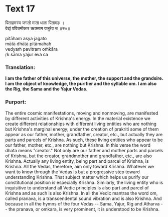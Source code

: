 # Text 17

पिताहमस्य जगतो माता धाता पितामहः ।  
वेद्यं पवित्रमोंकार ऋक्साम यजुरेव च ॥१७॥

pitāham asya jagato  
mātā dhātā pitāmahaḥ  
vedyaḿ pavitram oḿkāra  
ṛk sāma yajur eva ca



### Translation:

**I am the father of this universe, the mother, the support and the grandsire. I am the object of knowledge, the purifier and the syllable om. I am also the Rig, the Sama and the Yajur Vedas.**

### Purport:

The entire cosmic manifestations, moving and nonmoving, are manifested by different activities of Krishna's energy. In the material existence we create different relationships with different living entities who are nothing but Krishna's marginal energy; under the creation of prakriti some of them appear as our father, mother, grandfather, creator, etc., but actually they are parts and parcels of Krishna. As such, these living entities who appear to be our father, mother, etc., are nothing but Krishna. In this verse the word dhata means "creator." Not only are our father and mother parts and parcels of Krishna, but the creator, grandmother and grandfather, etc., are also Krishna. Actually any living entity, being part and parcel of Krishna, is Krishna. All the Vedas, therefore, aim only toward Krishna. Whatever we want to know through the Vedas is but a progressive step toward understanding Krishna. That subject matter which helps us purify our constitutional position is especially Krishna. Similarly, the living entity who is inquisitive to understand all Vedic principles is also part and parcel of Krishna and as such is also Krishna. In all the Vedic mantras the word om, called pranava, is a transcendental sound vibration and is also Krishna. And because in all the hymns of the four Vedas -- Sama, Yajur, Rig and Atharva -- the pranava, or omkara, is very prominent, it is understood to be Krishna.